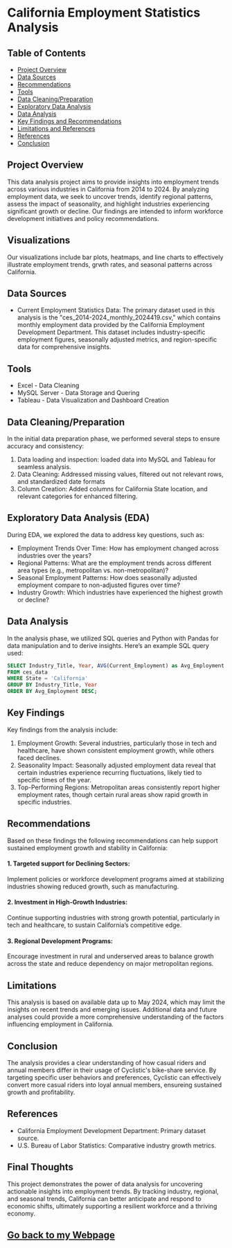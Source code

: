 # California Employment Statistics Analysis

## Table of Contents

- [Project Overview](#project-overview)
- [Data Sources](#data-sources)
- [Recommendations](#recommendations)
- [Tools](#tools)
- [Data Cleaning/Preparation](#data-cleaningpreparation)
- [Exploratory Data Analysis](#exploratory-data-analysis-eda)
- [Data Analysis](#data-analysis)
- [Key Findings and Recommendations](#key-findings)
- [Limitations and References](#limitations)
- [References](#references)
- [Conclusion](#conclusion)

## Project Overview

This data analysis project aims to provide insights into employment trends across various industries in California from 2014 to 2024. By analyzing employment data, we seek to uncover trends, identify regional patterns, assess the impact of seasonality, and highlight industries experiencing significant growth or decline. Our findings are intended to inform workforce development initiatives and policy recommendations.

## Visualizations

Our visualizations include bar plots, heatmaps, and line charts to effectively illustrate employment trends, grwth rates, and seasonal patterns across California.

## Data Sources

-	Current Employment Statistics Data: The primary dataset used in this analysis is the "ces_2014-2024_monthly_2024419.csv," which contains monthly employment data provided by the California Employment Development Department. This dataset includes industry-specific employment figures, seasonally adjusted metrics, and region-specific data for comprehensive insights.

## Tools

- Excel - Data Cleaning
- MySQL Server - Data Storage and Quering
- Tableau - Data Visualization and Dashboard Creation

## Data Cleaning/Preparation

In the initial data preparation phase, we performed several steps to ensure accuracy and consistency:
1. Data loading and inspection: loaded data into MySQL and Tableau for seamless analysis.
2. Data Cleaning: Addressed missing values, filtered out not relevant rows, and standardized date formats
3. Column Creation: Added columns for California State location, and relevant categories for enhanced filtering.

## Exploratory Data Analysis (EDA)

During EDA, we explored the data to address key questions, such as:
- Employment Trends Over Time: How has employment changed across industries over the years?
- Regional Patterns: What are the employment trends across different area types (e.g., metropolitan vs. non-metropolitan)?
- Seasonal Employment Patterns: How does seasonally adjusted employment compare to non-adjusted figures over time?
- Industry Growth: Which industries have experienced the highest growth or decline?

## Data Analysis

In the analysis phase, we utilized SQL queries and Python with Pandas for data manipulation and to derive insights. Here’s an example SQL query used:
```sql
SELECT Industry_Title, Year, AVG(Current_Employment) as Avg_Employment
FROM ces_data
WHERE State = 'California'
GROUP BY Industry_Title, Year
ORDER BY Avg_Employment DESC;
```
## Key Findings

Key findings from the analysis include:
1. Employment Growth: Several industries, particularly those in tech and healthcare, have shown consistent employment growth, while others faced declines.
3. Seasonality Impact: Seasonally adjusted employment data reveal that certain industries experience recurring fluctuations, likely tied to specific times of the year.
4. Top-Performing Regions: Metropolitan areas consistently report higher employment rates, though certain rural areas show rapid growth in specific industries.

## Recommendations

Based on these findings the following recommendations can help support sustained employment growth and stability in California:
#### 1. Targeted support for Declining Sectors:
  Implement policies or workforce development programs aimed at stabilizing industries showing reduced growth, such as manufacturing.
#### 2.	Investment in High-Growth Industries:
  Continue supporting industries with strong growth potential, particularly in tech and healthcare, to sustain California’s competitive edge.
#### 3.	Regional Development Programs:
  Encourage investment in rural and underserved areas to balance growth across the state and reduce dependency on major metropolitan regions.


## Limitations

This analysis is based on available data up to May 2024, which may limit the insights on recent trends and emerging issues. Additional data and future analyses could provide a more comprehensive understanding of the factors influencing employment in California.

## Conclusion
The analysis provides a clear understanding of how casual riders and annual members differ in their usage of Cyclistic's bike-share service. By targeting specific user behaviors and preferences, Cyclistic can effectively convert more casual riders into loyal annual members, ensureing sustained growth and profitability.

## References

- California Employment Development Department: Primary dataset source.
- U.S. Bureau of Labor Statistics: Comparative industry growth metrics.

## Final Thoughts

This project demonstrates the power of data analysis for uncovering actionable insights into employment trends. By tracking industry, regional, and seasonal trends, California can better anticipate and respond to economic shifts, ultimately supporting a resilient workforce and a thriving economy.

## [Go back to my Webpage](https://JoseAGonzalezR.github.io/Jose_AGonzalez.github.io/)
